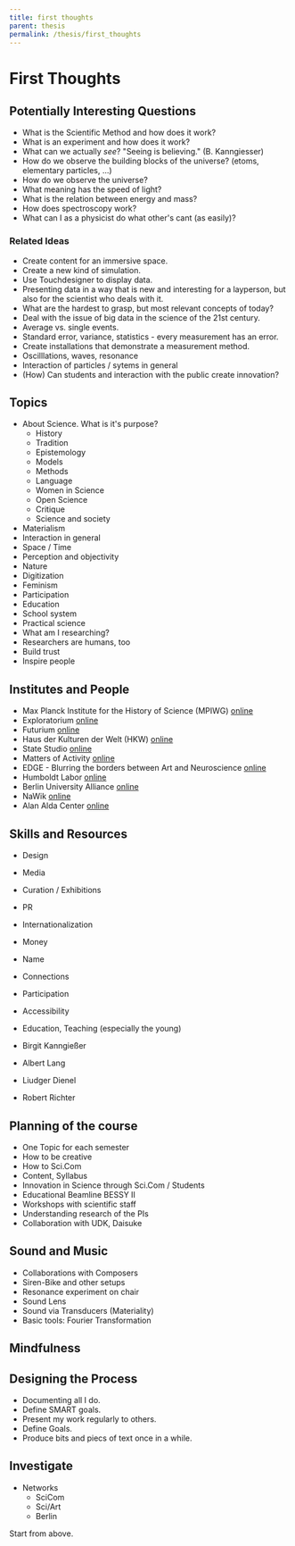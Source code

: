 ```yaml
---
title: first thoughts
parent: thesis
permalink: /thesis/first_thoughts
---
```


# First Thoughts

## Potentially Interesting Questions

* What is the Scientific Method and how does it work?
* What is an experiment and how does it work?
* What can we actually *see*? "Seeing is believing." (B. Kanngiesser)
* How do we observe the building blocks of the universe? (etoms, elementary particles, ...)
* How do we observe the universe?
* What meaning has the speed of light?
* What is the relation between energy and mass?
* How does spectroscopy work?
* What can I as a physicist do what other's cant (as easily)?

### Related Ideas

* Create content for an immersive space.
* Create a new kind of simulation.
* Use Touchdesigner to display data.
* Presenting data in a way that is new and interesting for a layperson, but also for the scientist who deals with it.
* What are the hardest to grasp, but most relevant concepts of today?
* Deal with the issue of big data in the science of the 21st century.
* Average vs. single events.
* Standard error, variance, statistics - every measurement has an error.
* Create installations that demonstrate a measurement method.
* Oscilllations, waves, resonance
* Interaction of particles / sytems in general
* (How) Can students and interaction with the public create innovation?


## Topics

* About Science. What is it's purpose?
  * History
  * Tradition
  * Epistemology
  * Models
  * Methods
  * Language
  * Women in Science
  * Open Science
  * Critique
  * Science and society
* Materialism
* Interaction in general
* Space / Time
* Perception and objectivity
* Nature
* Digitization
* Feminism 
* Participation
* Education
* School system
* Practical science
* What am I researching?
* Researchers are humans, too
* Build trust
* Inspire people


## Institutes and People

* Max Planck Institute for the History of Science (MPIWG) [online](www.mpiwg-berlin.mpg.de)
* Exploratorium [online](https://www.exploratorium.edu)
* Futurium [online](https://futurium.de)
* Haus der Kulturen der Welt (HKW) [online](https://www.hkw.de)
* State Studio [online](https://state-studio.com)
* Matters of Activity [online](https://www.matters-of-activity.de/)
* EDGE - Blurring the borders between Art and Neuroscience [online](https://edge-neuro.art)
* Humboldt Labor [online](https://www.humboldt-labor.de)
* Berlin University Alliance [online](https://www.berlin-university-alliance.de)
* NaWik [online](https://www.nawik.de)
* Alan Alda Center [online](https://www.stonybrook.edu/aldacenter/)


## Skills and Resources

* Design
* Media
* Curation / Exhibitions
* PR
* Internationalization
* Money
* Name
* Connections
* Participation
* Accessibility
* Education, Teaching (especially the young)

* Birgit Kanngießer
* Albert Lang
* Liudger Dienel
* Robert Richter

## Planning of the course

* One Topic for each semester
* How to be creative
* How to Sci.Com
* Content, Syllabus
* Innovation in Science through Sci.Com / Students
* Educational Beamline BESSY II
* Workshops with scientific staff
* Understanding research of the PIs
* Collaboration with UDK, Daisuke


## Sound and Music

* Collaborations with Composers
* Siren-Bike and other setups
* Resonance experiment on chair
* Sound Lens
* Sound via Transducers (Materiality)
* Basic tools: Fourier Transformation

## Mindfulness

## Designing the Process

* Documenting all I do.
* Define SMART goals.
* Present my work regularly to others.
* Define Goals.
* Produce bits and piecs of text once in a while.


## Investigate

* Networks
  * SciCom
  * Sci/Art
  * Berlin

Start from above.
